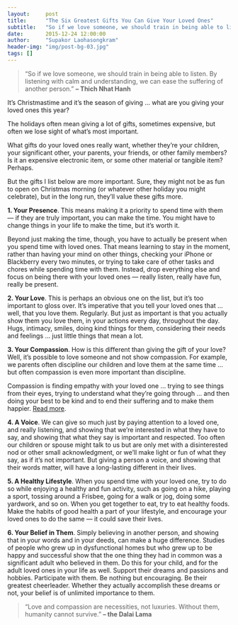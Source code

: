 ```yaml
---
layout:     post
title:      "The Six Greatest Gifts You Can Give Your Loved Ones"
subtitle:   "So if we love someone, we should train in being able to listen."
date:       2015-12-24 12:00:00
author:     "Supakor Laohasongkram"
header-img: "img/post-bg-03.jpg"
tags: []
---
```

<blockquote><p>&#8220;So if we love someone, we should train in being able to listen. By listening with calm and understanding, we can ease the suffering of another person.&#8221; <strong>&#8211; Thich Nhat Hanh</strong></p></blockquote>
<p>It&#8217;s Christmastime and it&#8217;s the season of giving &#8230; what are you giving your loved ones this year?</p>
<p>The holidays often mean giving a lot of gifts, sometimes expensive, but often we lose sight of what&#8217;s most important.<span id="more-2072"></span></p>
<p>What gifts do your loved ones really want, whether they&#8217;re your children, your significant other, your parents, your friends, or other family members? Is it an expensive electronic item, or some other material or tangible item? Perhaps.</p>
<p>But the gifts I list below are more important. Sure, they might not be as fun to open on Christmas morning (or whatever other holiday you might celebrate), but in the long run, they&#8217;ll value these gifts more.</p>
<p><strong>1. Your Presence</strong>. This means making it a priority to spend time with them &#8212; if they are truly important, you can make the time. You might have to change things in your life to make the time, but it&#8217;s worth it.</p>
<p>Beyond just making the time, though, you have to actually be present when you spend time with loved ones. That means learning to stay in the moment, rather than having your mind on other things, checking your iPhone or Blackberry every two minutes, or trying to take care of other tasks and chores while spending time with them. Instead, drop everything else and focus on being there with your loved ones &#8212; really listen, really have fun, really be present.</p>
<p><strong>2. Your Love</strong>. This is perhaps an obvious one on the list, but it&#8217;s too important to gloss over. It&#8217;s imperative that you tell your loved ones that &#8230; well, that you love them. Regularly. But just as important is that you actually show them you love them, in your actions every day, throughout the day. Hugs, intimacy, smiles, doing kind things for them, considering their needs and feelings &#8230; just little things that mean a lot.</p>
<p><strong>3. Your Compassion</strong>. How is this different than giving the gift of your love? Well, it&#8217;s possible to love someone and not show compassion. For example, we parents often discipline our children and love them at the same time &#8230; but often compassion is even more important than discipline.</p>
<p>Compassion is finding empathy with your loved one &#8230; trying to see things from their eyes, trying to understand what they&#8217;re going through &#8230; and then doing your best to be kind and to end their suffering and to make them happier. <a href="http://zenhabits.net/2007/06/a-guide-to-cultivating-compassion-in-your-life-with-7-practices/">Read more</a>.</p>
<p><strong>4. A Voice</strong>. We can give so much just by paying attention to a loved one, and really listening, and showing that we&#8217;re interested in what they have to say, and showing that what they say is important and respected. Too often our children or spouse might talk to us but are only met with a disinterested nod or other small acknowledgment, or we&#8217;ll make light or fun of what they say, as if it&#8217;s not important. But giving a person a voice, and showing that their words matter, will have a long-lasting different in their lives.</p>
<p><strong>5. A Healthy Lifestyle</strong>. When you spend time with your loved one, try to do so while enjoying a healthy and fun activity, such as going on a hike, playing a sport, tossing around a Frisbee, going for a walk or jog, doing some yardwork, and so on. When you get together to eat, try to eat healthy foods. Make the habits of good health a part of your lifestyle, and encourage your loved ones to do the same &#8212; it could save their lives.</p>
<p><strong>6. Your Belief in Them</strong>. Simply believing in another person, and showing that in your words and in your deeds, can make a huge difference. Studies of people who grew up in dysfunctional homes but who grew up to be happy and successful show that the one thing they had in common was a significant adult who believed in them. Do this for your child, and for the adult loved ones in your life as well. Support their dreams and passions and hobbies. Participate with them. Be nothing but encouraging. Be their greatest cheerleader. Whether they actually accomplish these dreams or not, your belief is of unlimited importance to them.</p>
<blockquote><p>&#8220;Love and compassion are necessities, not luxuries. Without them, humanity cannot survive.&#8221; <strong>&#8211; the Dalai Lama</strong></p></blockquote>